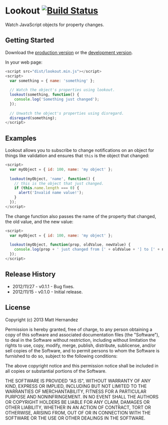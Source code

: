 # Lookout [![Build Status](https://secure.travis-ci.org/fiveisprime/lookout.png?branch=master)](https://travis-ci.org/fiveisprime/lookout)

Watch JavaScript objects for property changes.

## Getting Started
Download the [production version][min] or the [development version][max].

[min]: https://raw.github.com/fiveisprime/lookout/master/src/lookout.min.js
[max]: https://raw.github.com/fiveisprime/lookout/master/src/lookout.js

In your web page:

```js
<script src="dist/lookout.min.js"></script>
<script>
  var something = { name: 'something' };
  
  // Watch the object's properties using lookout.
  lookout(something, function() {
    console.log('Something just changed');
  });
  
  // Unwatch the object's properties using disregard.
  disregard(something);
</script>
```

## Examples
Lookout allows you to subscribe to change notifications on an object for things like validation and ensures that `this` is the
object that changed:

```js
<script>
  var myObject = { id: 100, name: 'my object' };
  
  lookout(myObject, 'name', function() {
    // this is the object that just changed.
    if (this.name.length === 0) {
      alert('Invalid name value!');
    }
  });
</script>
```

The change function also passes the name of the property that changed, the old value, and the new value:

```js
<script>
  var myObject = { id: 100, name: 'my object' };
  
  lookout(myObject, function(prop, oldValue, newValue) {
    console.log(prop + ' just changed from [' + oldValue + '] to [' + newValue + ']');
  });
</script>
```

## Release History
* 2012/11/27 - v0.1.1 - Bug fixes.
* 2012/11/15 - v0.1.0 - Initial release.

## License
Copyright (c) 2013 Matt Hernandez

Permission is hereby granted, free of charge, to any person
obtaining a copy of this software and associated documentation
files (the "Software"), to deal in the Software without
restriction, including without limitation the rights to use,
copy, modify, merge, publish, distribute, sublicense, and/or sell
copies of the Software, and to permit persons to whom the
Software is furnished to do so, subject to the following
conditions:

The above copyright notice and this permission notice shall be
included in all copies or substantial portions of the Software.

THE SOFTWARE IS PROVIDED "AS IS", WITHOUT WARRANTY OF ANY KIND,
EXPRESS OR IMPLIED, INCLUDING BUT NOT LIMITED TO THE WARRANTIES
OF MERCHANTABILITY, FITNESS FOR A PARTICULAR PURPOSE AND
NONINFRINGEMENT. IN NO EVENT SHALL THE AUTHORS OR COPYRIGHT
HOLDERS BE LIABLE FOR ANY CLAIM, DAMAGES OR OTHER LIABILITY,
WHETHER IN AN ACTION OF CONTRACT, TORT OR OTHERWISE, ARISING
FROM, OUT OF OR IN CONNECTION WITH THE SOFTWARE OR THE USE OR
OTHER DEALINGS IN THE SOFTWARE.
